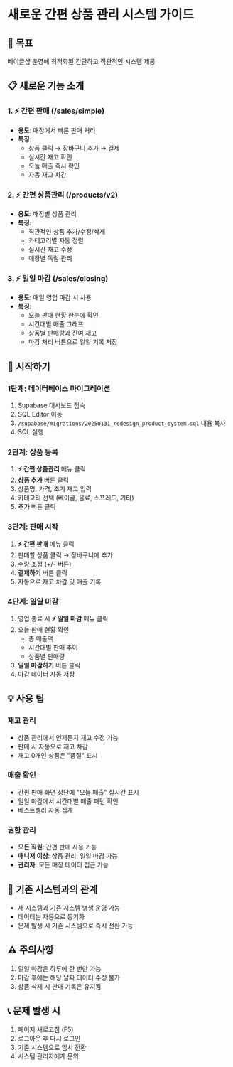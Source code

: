 # 새로운 간편 상품 관리 시스템 가이드

## 🎯 목표
베이글샵 운영에 최적화된 간단하고 직관적인 시스템 제공

## 📋 새로운 기능 소개

### 1. ⚡ 간편 판매 (/sales/simple)
- **용도**: 매장에서 빠른 판매 처리
- **특징**:
  - 상품 클릭 → 장바구니 추가 → 결제
  - 실시간 재고 확인
  - 오늘 매출 즉시 확인
  - 자동 재고 차감

### 2. ⚡ 간편 상품관리 (/products/v2)
- **용도**: 매장별 상품 관리
- **특징**:
  - 직관적인 상품 추가/수정/삭제
  - 카테고리별 자동 정렬
  - 실시간 재고 수정
  - 매장별 독립 관리

### 3. ⚡ 일일 마감 (/sales/closing)
- **용도**: 매일 영업 마감 시 사용
- **특징**:
  - 오늘 판매 현황 한눈에 확인
  - 시간대별 매출 그래프
  - 상품별 판매량과 잔여 재고
  - 마감 처리 버튼으로 일일 기록 저장

## 🚀 시작하기

### 1단계: 데이터베이스 마이그레이션
1. Supabase 대시보드 접속
2. SQL Editor 이동
3. `/supabase/migrations/20250131_redesign_product_system.sql` 내용 복사
4. SQL 실행

### 2단계: 상품 등록
1. **⚡ 간편 상품관리** 메뉴 클릭
2. **상품 추가** 버튼 클릭
3. 상품명, 가격, 초기 재고 입력
4. 카테고리 선택 (베이글, 음료, 스프레드, 기타)
5. **추가** 버튼 클릭

### 3단계: 판매 시작
1. **⚡ 간편 판매** 메뉴 클릭
2. 판매할 상품 클릭 → 장바구니에 추가
3. 수량 조정 (+/- 버튼)
4. **결제하기** 버튼 클릭
5. 자동으로 재고 차감 및 매출 기록

### 4단계: 일일 마감
1. 영업 종료 시 **⚡ 일일 마감** 메뉴 클릭
2. 오늘 판매 현황 확인
   - 총 매출액
   - 시간대별 판매 추이
   - 상품별 판매량
3. **일일 마감하기** 버튼 클릭
4. 마감 데이터 자동 저장

## 💡 사용 팁

### 재고 관리
- 상품 관리에서 언제든지 재고 수정 가능
- 판매 시 자동으로 재고 차감
- 재고 0개인 상품은 "품절" 표시

### 매출 확인
- 간편 판매 화면 상단에 "오늘 매출" 실시간 표시
- 일일 마감에서 시간대별 매출 패턴 확인
- 베스트셀러 자동 집계

### 권한 관리
- **모든 직원**: 간편 판매 사용 가능
- **매니저 이상**: 상품 관리, 일일 마감 가능
- **관리자**: 모든 매장 데이터 접근 가능

## 🔄 기존 시스템과의 관계
- 새 시스템과 기존 시스템 병행 운영 가능
- 데이터는 자동으로 동기화
- 문제 발생 시 기존 시스템으로 즉시 전환 가능

## ⚠️ 주의사항
1. 일일 마감은 하루에 한 번만 가능
2. 마감 후에는 해당 날짜 데이터 수정 불가
3. 상품 삭제 시 판매 기록은 유지됨

## 📞 문제 발생 시
1. 페이지 새로고침 (F5)
2. 로그아웃 후 다시 로그인
3. 기존 시스템으로 임시 전환
4. 시스템 관리자에게 문의